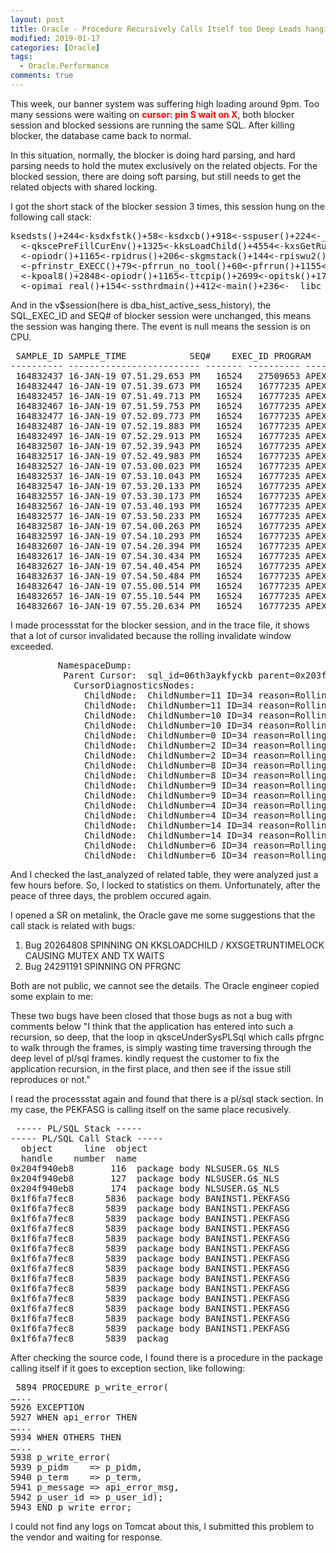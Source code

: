 ```yaml
---
layout: post
title: Oracle - Procedure Recursively Calls Itself too Deep Leads hanging on Parsing
modified: 2019-01-17
categories: [Oracle]
tags: 
  - Oracle.Performance
comments: true
---
```

This week, our banner system was suffering high loading around 9pm.
Too many sessions were waiting on <span style="color:#ff0000;"><strong>cursor: pin S wait on X</strong></span>, both blocker session and blocked sessions are running the same SQL. After killing blocker, the database came back to normal.

In this situation, normally, the blocker is doing hard parsing, and hard parsing needs to hold the mutex exclusively on the related objects. For the blocked session, there are doing soft parsing, but still needs to get the related objects with shared locking.

I got the short stack of the blocker session 3 times, this session hung on the following call stack:
<pre class="prettyprint lang-sql linenums=1 ">
ksedsts()+244<-ksdxfstk()+58<-ksdxcb()+918<-sspuser()+224<-__sighandler()<-pfrgnc()+74<-qksceUnderSysPLSql()+95
  <-qkscePreFillCurEnv()+1325<-kksLoadChild()+4554<-kxsGetRuntimeLock()+2155<-kksfbc()+14431<-opiexe()+2536<-opipls()+2154
  <-opiodr()+1165<-rpidrus()+206<-skgmstack()+144<-rpiswu2()+739<-rpidrv()+1511<-psddr0()+478<-psdnal()+636<-pevm_EXECC()+304
  <-pfrinstr_EXECC()+79<-pfrrun_no_tool()+60<-pfrrun()+1155<-plsql_run()+708<-peicnt()+285<-kkxexe()+726<-opiexe()+19651
  <-kpoal8()+2848<-opiodr()+1165<-ttcpip()+2699<-opitsk()+1740<-opiino()+945<-opiodr()+1165<-opidrv()+587<-sou2o()+145
  <-opimai_real()+154<-ssthrdmain()+412<-main()+236<-__libc_start_main()+253
</pre>

And in the v$session(here is dba_hist_active_sess_history), the SQL_EXEC_ID and SEQ# of blocker session were unchanged, this means the session was hanging there. The event is null means the session is on CPU.
<pre class="prettyprint lang-sql linenums=1 "> SAMPLE_ID SAMPLE_TIME			SEQ#	EXEC_ID PROGRAM    EVENT	   SQL_ID	  TOP_LEVEL_SQL PLSQL_ID FLAG
---------- ------------------------- ------- ---------- ---------- --------------- -------------- ------------- -------- -----------------
 164832437 16-JAN-19 07.51.29.653 PM   16524   27509653 APEX Liste		   06th3aykfyckb  b7c37mhzaknv5    87175 NNNNYNNNNNNNNNNNN
 164832447 16-JAN-19 07.51.39.673 PM   16524   16777235 APEX Liste		   b7c37mhzaknv5  b7c37mhzaknv5    87175 NNNNYYNNNNNNNNNNN
 164832457 16-JAN-19 07.51.49.713 PM   16524   16777235 APEX Liste		   b7c37mhzaknv5  b7c37mhzaknv5    87175 NNNNYYNNNNNNNNNNN
 164832467 16-JAN-19 07.51.59.753 PM   16524   16777235 APEX Liste		   b7c37mhzaknv5  b7c37mhzaknv5    87175 NNNNYYNNNNNNNNNNN
 164832477 16-JAN-19 07.52.09.773 PM   16524   16777235 APEX Liste		   b7c37mhzaknv5  b7c37mhzaknv5    87175 NNNNYYNNNNNNNNNNN
 164832487 16-JAN-19 07.52.19.883 PM   16524   16777235 APEX Liste		   b7c37mhzaknv5  b7c37mhzaknv5    87175 NNNNYYNNNNNNNNNNN
 164832497 16-JAN-19 07.52.29.913 PM   16524   16777235 APEX Liste		   b7c37mhzaknv5  b7c37mhzaknv5    87175 NNNNYYNNNNNNNNNNN
 164832507 16-JAN-19 07.52.39.943 PM   16524   16777235 APEX Liste		   b7c37mhzaknv5  b7c37mhzaknv5    87175 NNNNYYNNNNNNNNNNN
 164832517 16-JAN-19 07.52.49.983 PM   16524   16777235 APEX Liste		   b7c37mhzaknv5  b7c37mhzaknv5    87175 NNNNYYNNNNNNNNNNN
 164832527 16-JAN-19 07.53.00.023 PM   16524   16777235 APEX Liste		   b7c37mhzaknv5  b7c37mhzaknv5    87175 NNNNYYNNNNNNNNNNN
 164832537 16-JAN-19 07.53.10.043 PM   16524   16777235 APEX Liste		   b7c37mhzaknv5  b7c37mhzaknv5    87175 NNNNYYNNNNNNNNNNN
 164832547 16-JAN-19 07.53.20.133 PM   16524   16777235 APEX Liste		   b7c37mhzaknv5  b7c37mhzaknv5    87175 NNNNYYNNNNNNNNNNN
 164832557 16-JAN-19 07.53.30.173 PM   16524   16777235 APEX Liste		   b7c37mhzaknv5  b7c37mhzaknv5    87175 NNNNYYNNNNNNNNNNN
 164832567 16-JAN-19 07.53.40.193 PM   16524   16777235 APEX Liste		   b7c37mhzaknv5  b7c37mhzaknv5    87175 NNNNYYNNNNNNNNNNN
 164832577 16-JAN-19 07.53.50.233 PM   16524   16777235 APEX Liste		   b7c37mhzaknv5  b7c37mhzaknv5    87175 NNNNYYNNNNNNNNNNN
 164832587 16-JAN-19 07.54.00.263 PM   16524   16777235 APEX Liste		   b7c37mhzaknv5  b7c37mhzaknv5    87175 NNNNYYNNNNNNNNNNN
 164832597 16-JAN-19 07.54.10.293 PM   16524   16777235 APEX Liste		   b7c37mhzaknv5  b7c37mhzaknv5    87175 NNNNYYNNNNNNNNNNN
 164832607 16-JAN-19 07.54.20.394 PM   16524   16777235 APEX Liste		   b7c37mhzaknv5  b7c37mhzaknv5    87175 NNNNYYNNNNNNNNNNN
 164832617 16-JAN-19 07.54.30.434 PM   16524   16777235 APEX Liste		   b7c37mhzaknv5  b7c37mhzaknv5    87175 NNNNYYNNNNNNNNNNN
 164832627 16-JAN-19 07.54.40.454 PM   16524   16777235 APEX Liste		   b7c37mhzaknv5  b7c37mhzaknv5    87175 NNNNYYNNNNNNNNNNN
 164832637 16-JAN-19 07.54.50.484 PM   16524   16777235 APEX Liste		   b7c37mhzaknv5  b7c37mhzaknv5    87175 NNNNYYNNNNNNNNNNN
 164832647 16-JAN-19 07.55.00.514 PM   16524   16777235 APEX Liste		   b7c37mhzaknv5  b7c37mhzaknv5    87175 NNNNYYNNNNNNNNNNN
 164832657 16-JAN-19 07.55.10.544 PM   16524   16777235 APEX Liste		   b7c37mhzaknv5  b7c37mhzaknv5    87175 NNNNYYNNNNNNNNNNN
 164832667 16-JAN-19 07.55.20.634 PM   16524   16777235 APEX Liste		   b7c37mhzaknv5  b7c37mhzaknv5    87175 NNNNYYNNNNNNNNNNN
</pre>

I made processstat for the blocker session, and in the trace file, it shows that a lot of cursor invalidated because the rolling invalidate window exceeded. 
<pre class="prettyprint lang-sql linenums=1 ">         NamespaceDump:
          Parent Cursor:  sql_id=06th3aykfyckb parent=0x203fbf2268 maxchild=22 plk=y ppn=n
            CursorDiagnosticsNodes:
              ChildNode:  ChildNumber=11 ID=34 reason=Rolling Invalidate Window Exceeded(2) size=0x0 details=already_processed
              ChildNode:  ChildNumber=11 ID=34 reason=Rolling Invalidate Window Exceeded(3) size=2x4 invalidation_window=1547689423 ksugctm=1547689428
              ChildNode:  ChildNumber=10 ID=34 reason=Rolling Invalidate Window Exceeded(2) size=0x0 details=already_processed
              ChildNode:  ChildNumber=10 ID=34 reason=Rolling Invalidate Window Exceeded(3) size=2x4 invalidation_window=1547688568 ksugctm=1547688569
              ChildNode:  ChildNumber=0 ID=34 reason=Rolling Invalidate Window Exceeded(2) size=0x0 details=already_processed
              ChildNode:  ChildNumber=2 ID=34 reason=Rolling Invalidate Window Exceeded(2) size=0x0 details=already_processed
              ChildNode:  ChildNumber=2 ID=34 reason=Rolling Invalidate Window Exceeded(3) size=2x4 invalidation_window=1547686558 ksugctm=1547686560
              ChildNode:  ChildNumber=8 ID=34 reason=Rolling Invalidate Window Exceeded(2) size=0x0 details=already_processed
              ChildNode:  ChildNumber=8 ID=34 reason=Rolling Invalidate Window Exceeded(3) size=2x4 invalidation_window=1547686414 ksugctm=1547686439
              ChildNode:  ChildNumber=9 ID=34 reason=Rolling Invalidate Window Exceeded(2) size=0x0 details=already_processed
              ChildNode:  ChildNumber=9 ID=34 reason=Rolling Invalidate Window Exceeded(3) size=2x4 invalidation_window=1547684845 ksugctm=1547684850
              ChildNode:  ChildNumber=4 ID=34 reason=Rolling Invalidate Window Exceeded(2) size=0x0 details=already_processed
              ChildNode:  ChildNumber=4 ID=34 reason=Rolling Invalidate Window Exceeded(3) size=2x4 invalidation_window=1547684253 ksugctm=1547684279
              ChildNode:  ChildNumber=14 ID=34 reason=Rolling Invalidate Window Exceeded(2) size=0x0 details=already_processed
              ChildNode:  ChildNumber=14 ID=34 reason=Rolling Invalidate Window Exceeded(3) size=2x4 invalidation_window=1547682551 ksugctm=1547682568
              ChildNode:  ChildNumber=6 ID=34 reason=Rolling Invalidate Window Exceeded(2) size=0x0 details=already_processed
              ChildNode:  ChildNumber=6 ID=34 reason=Rolling Invalidate Window Exceeded(3) size=2x4 invalidation_window=1547681275 ksugctm=1547681278
</pre>

And I checked the last_analyzed of related table, they were analyzed just a few hours before. So, I locked to statistics on them. 
Unfortunately, after the peace of three days, the problem occured again.

I opened a SR on metalink, the Oracle gave me some suggestions that the call stack is related with bugs:
1. Bug 20264808 SPINNING ON KKSLOADCHILD / KXSGETRUNTIMELOCK CAUSING MUTEX AND TX WAITS
2. Bug 24291191 SPINNING ON PFRGNC 

Both are not public, we cannot see the details. The Oracle engineer copied some explain to me:

These two bugs have been closed that those bugs as not a bug with comments below 
"I think that the application has entered into such a recursion, so deep, that the loop in qksceUnderSysPLSql which calls pfrgnc to walk through the frames, is simply wasting time traversing through the deep level of pl/sql frames. 
kindly request the customer to fix the application recursion, in the first place, and then see if the issue still reproduces or not." 

I read the processstat again and found that there is a pl/sql stack section. In my case, the PEKFASG is calling itself on the same place recusively.
<pre class="prettyprint lang-sql linenums=1 "> ----- PL/SQL Stack -----
----- PL/SQL Call Stack -----
  object      line  object
  handle    number  name
0x204f940eb8       116  package body NLSUSER.G$_NLS
0x204f940eb8       127  package body NLSUSER.G$_NLS
0x204f940eb8       174  package body NLSUSER.G$_NLS
0x1f6fa7fec8      5836  package body BANINST1.PEKFASG
0x1f6fa7fec8      5839  package body BANINST1.PEKFASG
0x1f6fa7fec8      5839  package body BANINST1.PEKFASG
0x1f6fa7fec8      5839  package body BANINST1.PEKFASG
0x1f6fa7fec8      5839  package body BANINST1.PEKFASG
0x1f6fa7fec8      5839  package body BANINST1.PEKFASG
0x1f6fa7fec8      5839  package body BANINST1.PEKFASG
0x1f6fa7fec8      5839  package body BANINST1.PEKFASG
0x1f6fa7fec8      5839  package body BANINST1.PEKFASG
0x1f6fa7fec8      5839  package body BANINST1.PEKFASG
0x1f6fa7fec8      5839  package body BANINST1.PEKFASG
0x1f6fa7fec8      5839  package body BANINST1.PEKFASG
0x1f6fa7fec8      5839  package body BANINST1.PEKFASG
0x1f6fa7fec8      5839  package body BANINST1.PEKFASG
0x1f6fa7fec8      5839  packag
</pre>

After checking the source code, I found there is a procedure in the package calling itself if it goes to exception section, like following:
<pre class="prettyprint lang-sql linenums=1 "> 5894 PROCEDURE p_write_error(
…...
5926 EXCEPTION
5927 WHEN api_error THEN
…...
5934 WHEN OTHERS THEN
…...
5938 p_write_error(
5939 p_pidm    => p_pidm,
5940 p_term    => p_term,
5941 p_message => api_error_msg,
5942 p_user_id => p_user_id);
5943 END p_write_error;
</pre>

I could not find any logs on Tomcat about this, I submitted this problem to the vendor and waiting for response.